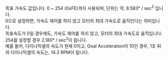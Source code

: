 목표 가속도 값입니다. 0 ~ 254 (0xFE)까지 사용되며, 단위는 약, 8.583&deg; / sec<sup>2</sup> 입니다.  
0으로 설정하면, 가속도 제어를 하지 않고 모터의 최대 가속도로 움직인다는 의미입니다.  
목표속도가 0일 경우에도, 가속도 제어를 하지 않고, 모터의 최대 가속도로 움직입니다.  
254를 설정할 경우 2,180&deg; / sec<sup>2</sup>이 됩니다.  
예를 들어, 다이나믹셀의 속도가 현재 0이고, Goal Acceleration이 10인 경우, 1초 뒤의 다이나믹셀의 속도는, 14.3 RPM이 됩니다.
